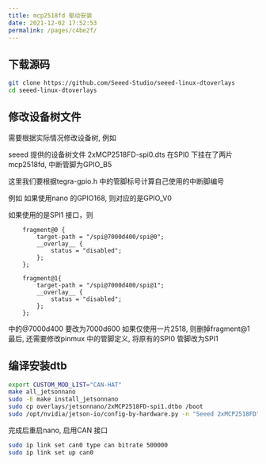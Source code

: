 ```yaml
---
title: mcp2518fd 驱动安装
date: 2021-12-02 17:52:53
permalink: /pages/c4be2f/
---
```


## 下载源码
``` bash
git clone https://github.com/Seeed-Studio/seeed-linux-dtoverlays
cd seeed-linux-dtoverlays
```
## 修改设备树文件
需要根据实际情况修改设备树, 例如

seeed 提供的设备树文件 2xMCP2518FD-spi0.dts 在SPI0 下挂在了两片mcp2518fd, 中断管脚为GPIO_B5

这里我们要根据tegra-gpio.h 中的管脚标号计算自己使用的中断脚编号

例如 如果使用nano 的GPIO168, 则对应的是GPIO_V0

如果使用的是SPI1 接口，则
``` dts
	fragment@0 {
		target-path = "/spi@7000d400/spi@0";
		__overlay__ {
			status = "disabled";
		};
	};

	fragment@1{
		target-path = "/spi@7000d400/spi@1";
		__overlay__ {
			status = "disabled";
		};
	};
```
中的@7000d400 要改为7000d600
如果仅使用一片2518, 则删掉fragment@1
最后, 还需要修改pinmux 中的管脚定义, 将原有的SPI0 管脚改为SPI1
## 编译安装dtb
```bash
export CUSTOM_MOD_LIST="CAN-HAT"
make all_jetsonnano
sudo -E make install_jetsonnano
sudo cp overlays/jetsonnano/2xMCP2518FD-spi1.dtbo /boot
sudo /opt/nvidia/jetson-io/config-by-hardware.py -n "Seeed 2xMCP2518FD"
```
完成后重启nano, 启用CAN 接口
```bash
sudo ip link set can0 type can bitrate 500000
sudo ip link set up can0
```


